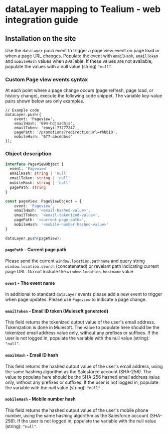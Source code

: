 # dataLayer mapping to Tealium - web integration guide

## Installation on the site
Use the `dataLayer` push event to trigger a page view event on page load or when a page URL changes. Populate the event with `emailHash`, `emailToken` and `mobileHash` values when available. If these values are not available, populate the values with a null value (string) `"null"`.


### Custom Page view events syntax
At each point where a page change occurs (page refresh, page load, or history change), execute the following code snippet. The variable key-value pairs shown below are only examples.

```
// Example code
dataLayer.push({
    event: 'Pageview',
    emailHash: '694-hdjsadhjs',
    emailToken: 'eouyi-77777247',
    pagePath: '/promotions?redirectionurl=#hbbID',
    mobileHash: '677-abcddbss'
});
```

### Object description
```typescript
interface PageViewObject {
  event: 'Pageview'
  emailHash: string | 'null'
  emailToken: string | 'null'
  mobileHash: string | 'null'
  pagePath: string
}

const pageView: PageViewObject = {
    event: 'Pageview',
    emailHash: '<email-hashed-value>',
    emailToken: '<email-tokenized-value>',
    pagePath: '<current-page-path>',
    mobileHash: '<mobile-number-hashed-value>'
}

dataLayer.push(pageView);
```

#### `pagePath` - Current page path
Please send the current `window.location.pathname` and query string `window.location.search` (concatenated) or revelant path indicating current page URL. Do not include the `window.location.hostname` value.

#### `event` - The event name
In additional to standard `dataLayer` events please add a new event to trigger when page updates. Please use `Pageview` to indicate a page change. 

#### `emailToken` - Email ID token (Mulesoft generated)
This field returns the tokenized output value of the user's email address. Tokenization is done in Mulesoft. The value to populate here should be the tokenized email address value only, without any prefixes or suffixes. If the user is not logged in, populate the variable with the null value (string): `"null"`.

#### `emailHash` -	Email ID hash
This field returns the hashed output value of the user's email address, using the same hashing algorithm as the Salesforce account (SHA-256). The value to populate here should be the SHA-256 hashed email address value only, without any prefixes or suffixes. If the user is not logged in, populate the variable with the null value (string): `"null"`.

#### `mobileHash` -	Mobile number hash
This field returns the hashed output value of the user's mobile phone number, using the same hashing algorithm as the Salesforce account (SHA-256). If the user is not logged in, populate the variable with the null value (string): `"null"`.